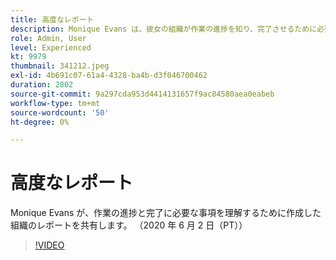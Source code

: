 ```yaml
---
title: 高度なレポート
description: Monique Evans は、彼女の組織が作業の進捗を知り、完了させるために必要だったことを伝えています。 （2020 年 6 月 2 日（PT））
role: Admin, User
level: Experienced
kt: 9979
thumbnail: 341212.jpeg
exl-id: 4b691c07-61a4-4328-ba4b-d3f046700462
duration: 2802
source-git-commit: 9a297cda953d4414131657f9ac84580aea0eabeb
workflow-type: tm+mt
source-wordcount: '50'
ht-degree: 0%

---
```


# 高度なレポート

Monique Evans が、作業の進捗と完了に必要な事項を理解するために作成した組織のレポートを共有します。  （2020 年 6 月 2 日（PT））

>[!VIDEO](https://video.tv.adobe.com/v/341212/?quality=12&learn=on)
